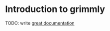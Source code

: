 # Introduction to grimmly

TODO: write [great documentation](http://jacobian.org/writing/what-to-write/)
